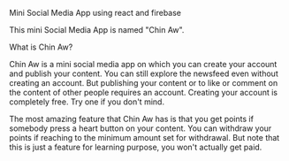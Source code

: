 Mini Social Media App using react and firebase

This mini Social Media App is named "Chin Aw". 

What is Chin Aw?

Chin Aw is a mini social media app on which you can create your account and publish your content. You can still explore the newsfeed even without creating an account. But publishing your content or to like or comment on the content of other people requires an account. Creating your account is completely free. Try one if you don't mind.

The most amazing feature that Chin Aw has is that you get points if somebody press a heart button on your content. You can withdraw your points if reaching to the minimum amount set for withdrawal. But note that this is just a feature for learning purpose, you won't actually get paid. 

